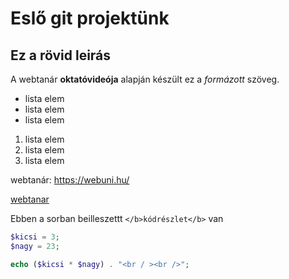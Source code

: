# Eslő git projektünk
## Ez a rövid leirás

A webtanár **oktatóvideója** alapján készült ez a *formázott* szöveg.

- lista elem
- lista elem
- lista elem

1. lista elem
2. lista elem
3. lista elem

webtanár: https://webuni.hu/

[webtanar](https://webuni.hu)

Ebben a sorban beilleszettt `</b>kódrészlet</b>` van 

```php
$kicsi = 3;
$nagy = 23;

echo ($kicsi * $nagy) . "<br / ><br />";

```

